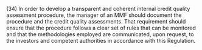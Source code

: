 (34) In order to develop a transparent and coherent internal credit quality assessment procedure, the manager of an MMF should document the procedure and the credit quality assessments. That requirement should ensure that the procedure follows a clear set of rules that can be monitored and that the methodologies employed are communicated, upon request, to the investors and competent authorities in accordance with this Regulation.